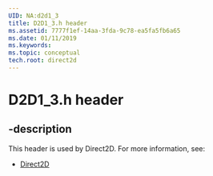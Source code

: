 ```yaml
---
UID: NA:d2d1_3
title: D2D1_3.h header
ms.assetid: 7777f1ef-14aa-3fda-9c78-ea5fa5fb6a65
ms.date: 01/11/2019
ms.keywords: 
ms.topic: conceptual
tech.root: direct2d
---
```


# D2D1_3.h header


## -description


This header is used by Direct2D. For more information, see:

- [Direct2D](../_direct2d/index.md)

